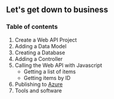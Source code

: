## Let's get down to business

### Table of contents

1. Create a Web API Project
2. Adding a Data Model
3. Creating a Database
4. Adding a Controller
5. Calling the Web API with Javascript
    * Getting a list of items
    * Getting items by ID
6. Publishing to [Azure](https://azure.microsoft.com/)
7. Tools and software
